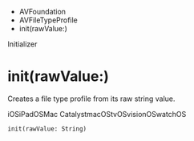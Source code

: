 

- AVFoundation
- AVFileTypeProfile
-  init(rawValue:) 

Initializer

# init(rawValue:)

Creates a file type profile from its raw string value.

iOSiPadOSMac CatalystmacOStvOSvisionOSwatchOS

``` source
init(rawValue: String)
```

